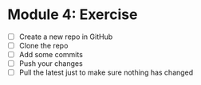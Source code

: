 # Module 4: Exercise

- [ ] Create a new repo in GitHub
- [ ] Clone the repo
- [ ] Add some commits
- [ ] Push your changes
- [ ] Pull the latest just to make sure nothing has changed
